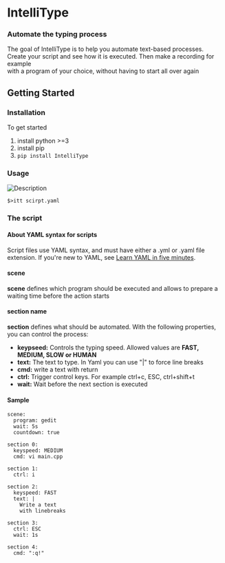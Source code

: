 # IntelliType
### Automate the typing process
The goal of IntelliType is to help you automate text-based processes. Create your script and see how it is executed. Then make a recording for example  
with a program of your choice, without having to start all over again


## Getting Started
### Installation
To get started
1. install python >=3
2. install pip
3. `pip install IntelliType`

### Usage
![Description](https://raw.githubusercontent.com/pmqtt/IntelliType/master/Images/IntelliType.gif)


`$>itt scirpt.yaml`

### The script
#### About YAML syntax for scripts
Script files use YAML syntax, and must have either a .yml or .yaml file extension. 
If you're new to YAML, see [Learn YAML in five minutes](https://www.codeproject.com/Articles/1214409/Learn-YAML-in-five-minutes).

#### scene
**scene** defines which program should be 
executed and allows to prepare a waiting
 time before the action starts

#### section name
**section** defines what should be automated. With the following properties, you can control the process:
* **keypseed:** Controls the typing speed. Allowed values are **FAST, MEDIUM, SLOW or HUMAN**
* **text:** The text to type. In Yaml you can use "|" to force line breaks
* **cmd:** write a text with return
* **ctrl:** Trigger control keys. For example ctrl+c, ESC, ctrl+shift+t
* **wait:** Wait before the next section is executed 

#### Sample
```shell
scene:
  program: gedit
  wait: 5s
  countdown: true

section 0:
  keyspeed: MEDIUM
  cmd: vi main.cpp

section 1:
  ctrl: i

section 2:
  keyspeed: FAST
  text: |
    Write a text
    with linebreaks

section 3:
  ctrl: ESC
  wait: 1s

section 4:
  cmd: ":q!"
```
